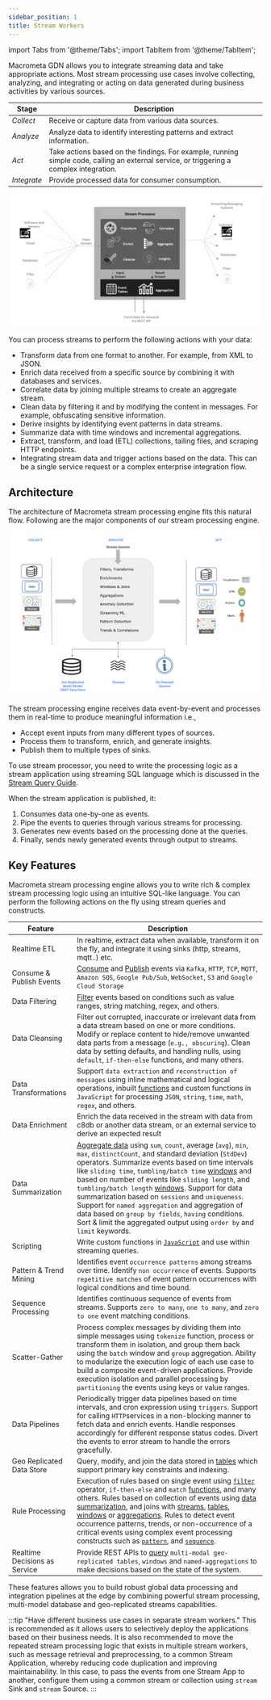 ```yaml
---
sidebar_position: 1
title: Stream Workers
---
```


import Tabs from '@theme/Tabs';
import TabItem from '@theme/TabItem';

Macrometa GDN allows you to integrate streaming data and take appropriate actions. Most stream processing use cases involve collecting, analyzing, and integrating or acting on data generated during business activities by various sources.

| Stage | Description |
|-------|-------------|
| _Collect_ | Receive or capture data from various data sources. |
| _Analyze_ | Analyze data to identify interesting patterns and extract information. |
| _Act_ | Take actions based on the findings. For example, running simple code, calling an external service, or triggering a complex integration. |
| _Integrate_ | Provide processed data for consumer consumption. |

![GDN Essentials](/img/gdn-cep-overview.png)

You can process streams to perform the following actions with your data:

- Transform data from one format to another. For example, from XML to JSON.
- Enrich data received from a specific source by combining it with databases and services.
- Correlate data by joining multiple streams to create an aggregate stream.
- Clean data by filtering it and by modifying the content in messages. For example, obfuscating sensitive information.
- Derive insights by identifying event patterns in data streams.
- Summarize data with time windows and incremental aggregations.
- Extract, transform, and load (ETL) collections, tailing files, and scraping HTTP endpoints.
- Integrating stream data and trigger actions based on the data. This can be a single service request or a complex enterprise integration flow.

## Architecture

The architecture of Macrometa stream processing engine fits this natural flow. Following are the major components of our stream processing engine.

![Stream Processing Architecture](/img/cep-overview.png)

The stream processing engine receives data event-by-event and processes them in real-time to produce meaningful information i.e.,

- Accept event inputs from many different types of sources.
- Process them to transform, enrich, and generate insights.
- Publish them to multiple types of sinks.

To use stream processor, you need to write the processing logic as a stream application using streaming SQL language which is discussed in the [Stream Query Guide](query-guide/index.md).

When the stream application is published, it:

1. Consumes data one-by-one as events.
2. Pipe the events to queries through various streams for processing.
3. Generates new events based on the processing done at the queries.
4. Finally, sends newly generated events through output to streams.

## Key Features

Macrometa stream processing engine  allows you to write rich & complex stream processing logic using an intuitive SQL-like language. You can perform the following actions on the fly using stream queries and constructs.

| Feature | Description |
|---------| ------------|
| Realtime ETL | In realtime, extract data when available, transform it on the fly, and integrate it using sinks (http, streams, mqtt..) etc.|
| Consume & Publish Events | [Consume](query-guide/stream.md#source) and [Publish](query-guide/stream.md#sink) events via `Kafka`, `HTTP`, `TCP`, `MQTT`, `Amazon SQS`, `Google Pub/Sub`, `WebSocket`, `S3` and `Google Cloud Storage` |
| Data Filtering | [Filter](query-guide/query.md#filter) events based on conditions such as value ranges, string matching, regex, and others.|
| Data Cleansing | Filter out corrupted, inaccurate or irrelevant data from a data stream based on one or more conditions. Modify or replace content to hide/remove unwanted data parts from a message (`e.g., obscuring`). Clean data by setting defaults, and handling nulls, using `default`, `if-then-else` functions, and many others. |
| Data Transformations | Support `data extraction` and `reconstruction of messages` using inline mathematical and logical operations,  inbuilt [functions](query-guide/functions/index.md) and custom functions in `JavaScript` for processing `JSON`, `string`, `time`, `math`, `regex`, and others.|
| Data Enrichment | Enrich the data received in the stream with data from c8db or another data stream, or an external service to derive an expected result |
| Data Summarization | [Aggregate data](query-guide/query.md#aggregate-function) using `sum`, `count`, average (`avg`), `min`, `max`, `distinctCount`, and standard deviation (`StdDev`) operators. Summarize events based on time intervals like `sliding time`, `tumbling/batch time` [windows](query-guide/query.md#window) and based on number of events like `sliding length`, and `tumbling/batch length` [windows](query-guide/query.md#window). Support for data summarization based on `sessions` and `uniqueness`. Support for `named aggregation` and aggregation of data based on `group by fields`, `having` conditions. Sort & limit the aggregated output using `order by` and `limit` keywords.|
| Scripting | Write custom functions in [`JavaScript`](query-guide/script.md) and use within streaming queries. |
| Pattern & Trend Mining |  Identifies event `occurrence patterns` among streams over time. Identify `non occurrence` of events. Supports `repetitive matches` of event pattern occurrences with logical conditions and time bound. |
| Sequence Processing | Identifies continuous sequence of events from streams. Supports `zero to many`, `one to many`, and `zero to one` event matching conditions. |
| Scatter-Gather | Process complex messages by dividing them into simple messages using `tokenize` function, process or transform them in isolation, and group them back using the `batch` window and `group` aggregation. Ability to modularize the execution logic of each use case to build a composite event-driven applications. Provide execution isolation and parallel processing by `partitioning` the events using keys or value ranges. |
| Data Pipelines | Periodically trigger data pipelines based on time intervals, and cron expression using `triggers`. Support for calling `HTTP`services in a non-blocking manner to fetch data and enrich events. Handle responses accordingly for different response status codes. Divert the events to error stream to handle the errors gracefully.|
| Geo Replicated Data Store | Query, modify, and join the data stored in [tables](query-guide/table-collection.md) which support primary key constraints and indexing. |
| Rule Processing | Execution of rules based on single event using [`filter`](query-guide/query.md#filter) operator, `if-then-else` and `match` [functions](query-guide/query.md#function), and many others. Rules based on collection of events using [data summarization](query-guide/query.md#aggregate-function), and joins with [streams](query-guide/query.md#join-stream), [tables](query-guide/table-collection.md#join-table), [windows](query-guide/query.md#join-named-window) or [aggregations](query-guide/named-aggregation.md#join-aggregation). Rules to detect event occurrence patterns, trends, or non-occurrence of a critical events using complex event processing constructs such as [`pattern`](query-guide/query.md#patterns), and [`sequence`](query-guide/query.md#sequence). |
| Realtime Decisions as Service | Provide REST APIs to [query](query-guide/query.md) `multi-modal geo-replicated tables`, `windows` and `named-aggregations` to make decisions based on the state of the system. |

These features allows you to build robust global data processing and integration pipelines at the edge by combining powerful stream processing, multi-model database and geo-replicated streams capabilities.

:::tip
"Have different business use cases in separate stream workers."
This is recommended as it allows users to selectively deploy the applications based on their business needs. It is also recommended to move the repeated stream processing logic that exists in multiple stream workers, such as message retrieval and preprocessing, to a common Stream Application, whereby reducing code duplication and improving maintainability. In this case, to pass the events from one Stream App to another, configure them using a common stream or collection using `stream` Sink and `stream` Source.
:::